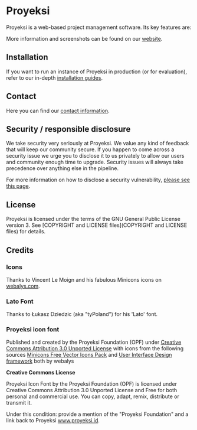 # Proyeksi


Proyeksi is a web-based project management software. Its key features are:


More information and screenshots can be found on our [website](https://www.proyeksi.id).

## Installation

If you want to run an instance of Proyeksi in production (or for evaluation), refer to our
in-depth [installation guides](https://www.proyeksi.id/download-and-installation/).



## Contact

Here you can find our [contact information](https://www.proyeksi.id/contact-us).

## Security / responsible disclosure

We take security very seriously at Proyeksi. We value any kind of feedback that
will keep our community secure. If you happen to come across a security issue we urge
you to disclose it to us privately to allow our users and community enough time to
upgrade. Security issues will always take precedence over anything else in the pipeline.

For more information on how to disclose a security vulnerability, [please see this page](docs/development/security/README.md).

## License

Proyeksi is licensed under the terms of the GNU General Public License version 3.
See [COPYRIGHT and LICENSE files](COPYRIGHT and LICENSE files) for details.

## Credits

### Icons

Thanks to Vincent Le Moign and his fabulous Minicons icons on [webalys.com](http://www.webalys.com/minicons/icons-free-pack.php).

### Lato Font

Thanks to Łukasz Dziedzic (aka "tyPoland") for his 'Lato' font.

### Proyeksi icon font
Published and created by the Proyeksi Foundation (OPF) under [Creative Commons Attribution 3.0 Unported License](http://creativecommons.org/licenses/by/3.0/)
with icons from the following sources
[Minicons Free Vector Icons Pack](http://www.webalys.com/minicons) and
[User Interface Design framework](http://www.webalys.com/design-interface-application-framework.php) both by webalys

**Creative Commons License**

Proyeksi Icon Font by the Proyeksi Foundation (OPF) is licensed under Creative Commons Attribution 3.0 Unported License
and Free for both personal and commercial use. You can copy, adapt, remix, distribute or transmit it.

Under this condition: provide a mention of the "Proyeksi Foundation" and a link back to Proyeksi www.proyeksi.id.
